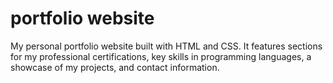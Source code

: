 # portfolio website
My personal portfolio website built with HTML and CSS. It features sections for my professional certifications, key skills in programming languages, a showcase of my projects, and contact information.
